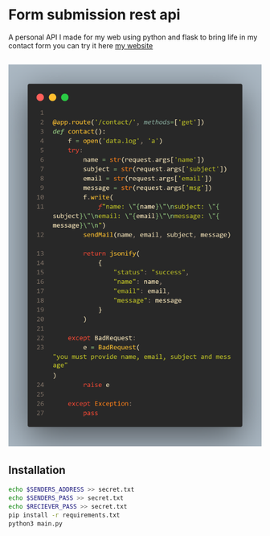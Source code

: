 # Form submission rest api

A personal API I made for my web using python and flask to bring life in my contact form
you can try it here [my website](https://ogranny.github.io)

![screenshot](screenshots/code.png)
---

## Installation

```bash
echo $SENDERS_ADDRESS >> secret.txt
echo $SENDERS_PASS >> secret.txt
echo $RECIEVER_PASS >> secret.txt
pip install -r requirements.txt
python3 main.py
```
